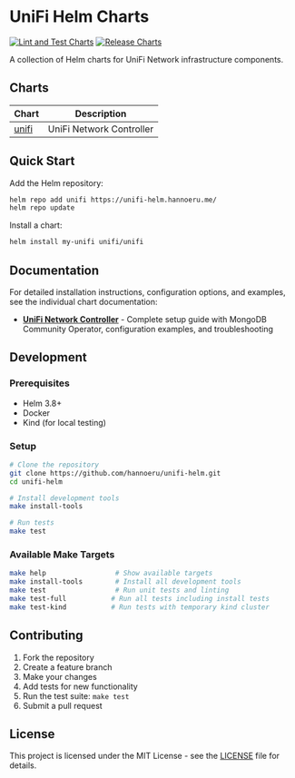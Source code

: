 # UniFi Helm Charts

[![Lint and Test Charts](https://github.com/hannoeru/unifi-helm/actions/workflows/lint-test.yaml/badge.svg)](https://github.com/hannoeru/unifi-helm/actions/workflows/lint-test.yaml)
[![Release Charts](https://github.com/hannoeru/unifi-helm/actions/workflows/release.yaml/badge.svg)](https://github.com/hannoeru/unifi-helm/actions/workflows/release.yaml)

A collection of Helm charts for UniFi Network infrastructure components.

## Charts

| Chart | Description |
|-------|-------------|
| [unifi](charts/unifi/) | UniFi Network Controller |

## Quick Start

Add the Helm repository:

```bash
helm repo add unifi https://unifi-helm.hannoeru.me/
helm repo update
```

Install a chart:

```bash
helm install my-unifi unifi/unifi
```

## Documentation

For detailed installation instructions, configuration options, and examples, see the individual chart documentation:

- **[UniFi Network Controller](charts/unifi/README.md)** - Complete setup guide with MongoDB Community Operator, configuration examples, and troubleshooting

## Development

### Prerequisites

- Helm 3.8+
- Docker
- Kind (for local testing)

### Setup

```bash
# Clone the repository
git clone https://github.com/hannoeru/unifi-helm.git
cd unifi-helm

# Install development tools
make install-tools

# Run tests
make test
```

### Available Make Targets

```bash
make help                 # Show available targets
make install-tools        # Install all development tools
make test                 # Run unit tests and linting
make test-full           # Run all tests including install tests
make test-kind           # Run tests with temporary kind cluster
```

## Contributing

1. Fork the repository
2. Create a feature branch
3. Make your changes
4. Add tests for new functionality
5. Run the test suite: `make test`
6. Submit a pull request

## License

This project is licensed under the MIT License - see the [LICENSE](LICENSE) file for details.
